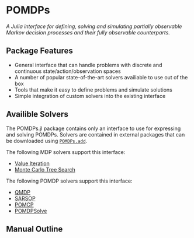 # POMDPs
*A Julia interface for defining, solving and simulating partially observable Markov decision processes and their fully
observable counterparts.*

## Package Features

- General interface that can handle problems with discrete and continuous state/action/observation spaces
- A number of popular state-of-the-art solvers availiable to use out of the box
- Tools that make it easy to define problems and simulate solutions
- Simple integration of custom solvers into the existing interface

## Availible Solvers

The POMDPs.jl package contains only an interface to use for expressing and solving POMDPs. Solvers are contained in external packages that can be downloaded using [`POMDPs.add`](@ref).

The following MDP solvers support this interface:

- [Value Iteration](https://github.com/JuliaPOMDP/DiscreteValueIteration.jl)
- [Monte Carlo Tree Search](https://github.com/JuliaPOMDP/MCTS.jl)

The following POMDP solvers support this interface:

- [QMDP](https://github.com/JuliaPOMDP/QMDP.jl)
- [SARSOP](https://github.com/JuliaPOMDP/SARSOP.jl)
- [POMCP](https://github.com/JuliaPOMDP/POMCP.jl)
- [POMDPSolve](https://github.com/JuliaPOMDP/POMDPSolve.jl)

## Manual Outline

```@contents
```
